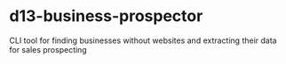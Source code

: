 # d13-business-prospector
CLI tool for finding businesses without websites and extracting their data for sales prospecting

